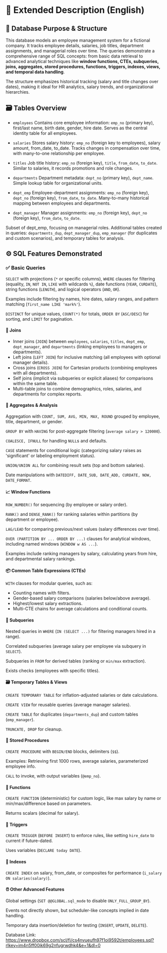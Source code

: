 # 📘 Extended Description (English)
## 🏢 Database Purpose & Structure
This database models an employee management system for a fictional company. It tracks employee details, salaries, job titles, department assignments, and managerial roles over time. The queries demonstrate a comprehensive range of SQL concepts: from basic data retrieval to advanced analytical techniques like **window functions, CTEs, subqueries, joins, aggregates, stored procedures, functions, triggers, indexes, views, and temporal data handling**.

The structure emphasizes historical tracking (salary and title changes over dates), making it ideal for HR analytics, salary trends, and organizational hierarchies.

## 🗃️ Tables Overview
* `employees`
Contains core employee information: `emp_no` (primary key), first/last name, birth date, gender, hire date. Serves as the central identity table for all employees.

* `salaries` Stores salary history: `emp_no` (foreign key to employees), salary amount, from_date, to_date. Tracks changes in compensation over time, with many-to-one relationship per employee.

* `titles` Job title history: `emp_no` (foreign key), `title`, `from_date`, `to_date`. Similar to salaries, it records promotions and role changes.

* `departments` Department metadata: `dept_no` (primary key), `dept_name`. Simple lookup table for organizational units.

* `dept_emp` Employee-department assignments: `emp_no` (foreign key), `dept_no` (foreign key), `from_date`, `to_date`. Many-to-many historical mapping between employees and departments.

* `dept_manager` Manager assignments: `emp_no` (foreign key), `dept_no` (foreign key), `from_date`, `to_date`.

Subset of dept_emp, focusing on managerial roles.
Additional tables created in queries: `departments_dup`, `dept_manager_dup`, `emp_manager` (for duplicates and custom scenarios), and temporary tables for analysis.

## ⚙️ SQL Features Demonstrated
### ✅ Basic Queries
`SELECT` with projections (`*` or specific columns), `WHERE` clauses for filtering (equality, `IN`, `NOT IN`, `LIKE` with wildcards `%`), date functions (`YEAR`, `CURDATE`), string functions (`LENGTH`), and logical operators (`AND`, `OR`).

Examples include filtering by names, hire dates, salary ranges, and pattern matching (`first_name LIKE 'mark%'`).

`DISTINCT` for unique values, `COUNT(*)` for totals, `ORDER BY` (`ASC/DESC`) for sorting, and `LIMIT` for pagination.

#### 🔄 Joins
* Inner joins (`JOIN`) between `employees`, `salaries`, `titles`, `dept_emp`, `dept_manager`, and `departments` (linking employees to managers or departments).
* Left joins (`LEFT JOIN`) for inclusive matching (all employees with optional manager details).
* Cross joins (`CROSS JOIN`) for Cartesian products (combining employees with all departments).
* Self joins (implicit via subqueries or explicit aliases) for comparisons within the same table.
* Multi-table joins to combine demographics, roles, salaries, and departments for complex reports.

#### 🧠 Aggregates & Analysis
Aggregation with `COUNT, SUM, AVG, MIN, MAX, ROUND` grouped by employee, title, department, or gender.

`GROUP BY` with `HAVING` for post-aggregate filtering (`average salary > 120000`).

`COALESCE, IFNULL` for handling `NULL`s and defaults.

`CASE` statements for conditional logic (categorizing salary raises as 'significant' or labeling employment status).

`UNION/UNION ALL` for combining result sets (top and bottom salaries).

Date manipulations with `DATEDIFF, DATE_SUB, DATE_ADD, CURDATE, NOW, DATE_FORMAT`.

#### 📈 Window Functions
`ROW_NUMBER()` for sequencing (by employee or salary order).

`RANK()` and `DENSE_RANK()` for ranking salaries within partitions (by department or employee).

`LAG/LEAD` for comparing previous/next values (salary differences over time).

`OVER (PARTITION BY ... ORDER BY ...)` clauses for analytical windows, including named windows (`WINDOW w AS ...`).

Examples include ranking managers by salary, calculating years from hire, and departmental salary rankings.

#### 📦 Common Table Expressions (CTEs)
`WITH` clauses for modular queries, such as:
* Counting names with filters.
* Gender-based salary comparisons (salaries below/above average).
* Highest/lowest salary extractions.
* Multi-CTE chains for average calculations and conditional counts.

#### 🧪 Subqueries
Nested queries in `WHERE` (`IN (SELECT ...)` for filtering managers hired in a range).

Correlated subqueries (average salary per employee via subquery in `SELECT`).

Subqueries in `FROM` for derived tables (ranking or `min/max` extraction).

Exists checks (employees with specific titles).

#### 🗃️ Temporary Tables & Views
`CREATE TEMPORARY TABLE` for inflation-adjusted salaries or date calculations.

`CREATE VIEW` for reusable queries (average manager salaries).

`CREATE TABLE` for duplicates (`departments_dup`) and custom tables (`emp_manager`).

`TRUNCATE, DROP` for cleanup.

#### 💾 Stored Procedures
`CREATE PROCEDURE` with `BEGIN/END` blocks, delimiters (`$$`).

Examples: Retrieving first 1000 rows, average salaries, parameterized employee info.

`CALL` to invoke, with output variables (`@emp_no`).

#### 🔧 Functions
`CREATE FUNCTION` (deterministic) for custom logic, like max salary by name or min/max/difference based on parameters.

Returns scalars (decimal for salary).

#### 🔔 Triggers
`CREATE TRIGGER` (`BEFORE INSERT`) to enforce rules, like setting `hire_date` to current if future-dated.

Uses variables (`DECLARE today DATE`).

#### 📇 Indexes
`CREATE INDEX` on salary, from_date, or composites for performance (`i_salary ON salaries(salary)`).

#### ⏰ Other Advanced Features
Global settings (`SET @@GLOBAL.sql_mode` to disable `ONLY_FULL_GROUP_BY`).

Events not directly shown, but scheduler-like concepts implied in date handling.

Temporary data insertion/deletion for testing (`INSERT`, `UPDATE`, `DELETE`).


Database Link: https://www.dropbox.com/scl/fi/cs4nvueufh97f1oi9592t/employees.sql?rlkey=im4n5ff00ik69g2nfugrwdhk4&e=1&dl=0
